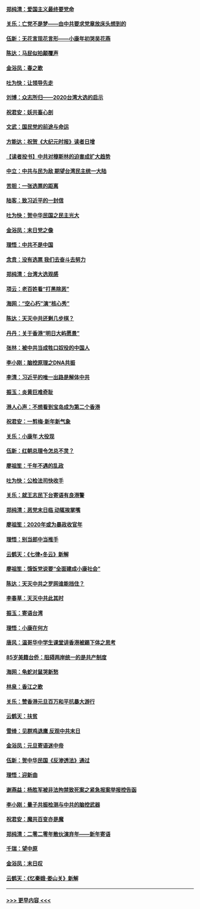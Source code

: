 #### [郑纯清：爱国主义最终要党命](../pages/nsc993/n11802197.md?t=01181755) 
#### [关乐：亡党不是梦——由中共要求党章放床头想到的](../pages/nsc993/n11802156.md?t=01181755) 
#### [伍新：无花言现花言形——小康年初哭吴花燕](../pages/nsc993/n11800044.md?t=01181755) 
#### [陈达：马屁似拍颠覆声](../pages/nsc993/n11800010.md?t=01181755) 
#### [金浴凤：春之歌](../pages/nsc993/n11797687.md?t=01181755) 
#### [吐为快：让领导先走](../pages/nsc993/n11797512.md?t=01181755) 
#### [刘博：众志所归——2020台湾大选的启示](../pages/nsc993/n11796878.md?t=01181755) 
#### [祝君安：妖共畜心剖](../pages/nsc993/n11794273.md?t=01181755) 
#### [文武：国民党的前途与命运](../pages/nsc993/n11794198.md?t=01181755) 
#### [方能达：祝贺《大纪元时报》读者日增](../pages/nsc993/n11793807.md?t=01181755) 
#### [【读者投书】中共对穆斯林的迫害成扩大趋势](../pages/nsc993/n11791371.md?t=01181755) 
#### [中立：中共与民为敌 期望台湾民主统一大陆](../pages/nsc993/n11790392.md?t=01181755) 
#### [苦胆：一张选票的距离](../pages/nsc993/n11788914.md?t=01181755) 
#### [陆客：致习近平的一封信](../pages/nsc993/n11788867.md?t=01181755) 
#### [吐为快：贺中华民国之民主光大](../pages/nsc993/n11788618.md?t=01181755) 
#### [金浴凤：末日党之像](../pages/nsc993/n11787475.md?t=01181755) 
#### [理悟：中共不是中国](../pages/nsc993/n11787463.md?t=01181755) 
#### [念贲：没有选票  我们去奋斗去努力](../pages/nsc993/n11787398.md?t=01181755) 
#### [郑纯清：台湾大选观感](../pages/nsc993/n11786210.md?t=01181755) 
#### [项云：老百姓看“打黑除恶”](../pages/nsc993/n11785398.md?t=01181755) 
#### [海网：“空心朽”演“核心秀”](../pages/nsc993/n11783874.md?t=01181755) 
#### [陈达：天灭中共还剩几步棋？](../pages/nsc993/n11783719.md?t=01181755) 
#### [丹丹：关于香港“明日大屿愿景”](../pages/nsc993/n11783273.md?t=01181755) 
#### [张林：被中共当成牲口奴役的中国人](../pages/nsc993/n11782397.md?t=01181755) 
#### [李小刚：脑控原理之DNA共振](../pages/nsc993/n11780962.md?t=01181755) 
#### [李清：习近平的唯一出路是解体中共](../pages/nsc993/n11780866.md?t=01181755) 
#### [振玉：炎黄巨难奇耻](../pages/nsc993/n11779632.md?t=01181755) 
#### [港人心声：不想看到宝岛成为第二个香港](../pages/nsc993/n11778817.md?t=01181755) 
#### [祝君安：一剪梅‧新年新气象](../pages/nsc993/n11776340.md?t=01181755) 
#### [关乐：小康年 大役现](../pages/nsc993/n11774213.md?t=01181755) 
#### [伍新：红朝总理令怎总不灵？](../pages/nsc993/n11770813.md?t=01181755) 
#### [廖祖笙：千年不遇的乱政](../pages/nsc993/n11770373.md?t=01181755) 
#### [吐为快：公检法司快收手](../pages/nsc993/n11770359.md?t=01181755) 
#### [关乐：就王志民下台寄语有良港警](../pages/nsc993/n11769903.md?t=01181755) 
#### [郑纯清：恶党末日临 动辄挨掌嘴](../pages/nsc993/n11769356.md?t=01181755) 
#### [廖祖笙：2020年或为暴政收官年](../pages/nsc993/n11768216.md?t=01181755) 
#### [理悟：别当郎中当推手](../pages/nsc993/n11768243.md?t=01181755) 
#### [云鹤天：《七律▪冬云》新解](../pages/nsc993/n11768204.md?t=01181755) 
#### [廖祖笙：饿饭党说要“全面建成小康社会”](../pages/nsc993/n11767482.md?t=01181755) 
#### [陈达：天灭中共之罗网谁能挡住？](../pages/nsc993/n11767465.md?t=01181755) 
#### [李春草：天灭中共此其时](../pages/nsc993/n11767452.md?t=01181755) 
#### [振玉：寄语台湾](../pages/nsc993/n11767432.md?t=01181755) 
#### [理悟：小康在何方](../pages/nsc993/n11767394.md?t=01181755) 
#### [唐风：温哥华中学生课堂讲香港被踢下体之思考](../pages/nsc993/n11766848.md?t=01181755) 
#### [85岁美籍台侨：阻碍两岸统一的是共产制度](../pages/nsc993/n11765043.md?t=01181755) 
#### [海网：龟蛇对鼠哭新愁](../pages/nsc993/n11764895.md?t=01181755) 
#### [林泉：香江之歌](../pages/nsc993/n11764415.md?t=01181755) 
#### [关乐：赞香港元旦百万和平抗暴大游行](../pages/nsc993/n11764382.md?t=01181755) 
#### [云鹤天：扶贫](../pages/nsc993/n11764245.md?t=01181755) 
#### [雪绮：见群鸡退鹰  反观中共末日](../pages/nsc993/n11762112.md?t=01181755) 
#### [金浴凤：元旦寄语迷中帝](../pages/nsc993/n11761788.md?t=01181755) 
#### [伍新：贺中华民国《反渗透法》通过](../pages/nsc993/n11761994.md?t=01181755) 
#### [理悟：迎新曲](../pages/nsc993/n11761152.md?t=01181755) 
#### [谢燕益：杨胜军被非法拘禁致死案之紧急报案举报控告函](../pages/nsc993/n11756134.md?t=01181755) 
#### [李小刚：量子共振检测与中共的脑控武器](../pages/nsc993/n11754518.md?t=01181755) 
#### [祝君安：魔共百变亦是魔](../pages/nsc993/n11754469.md?t=01181755) 
#### [郑纯清：二零二零年散伙演弃年——新年寄语](../pages/nsc993/n11754195.md?t=01181755) 
#### [千瑞：望中原](../pages/nsc993/n11754159.md?t=01181755) 
#### [金浴凤：末日叹](../pages/nsc993/n11752359.md?t=01181755) 
#### [云鹤天：《忆秦娥‧娄山关》新解](../pages/nsc993/n11752348.md?t=01181755) 

----
#### [ >>> 更早内容 <<< ](../indexes/nsc993-earlier.md)
